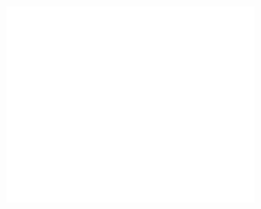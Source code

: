 <div align="center">
	<br>
	<a href="https://arthurbrugiere.fr">
		<img src="header.svg" width="800" height="400">
	</a>
	<br>
</div>
